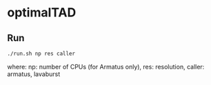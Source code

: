 # optimalTAD

## Run
```bash
./run.sh np res caller
```
where: np: number of CPUs (for Armatus only),
       res: resolution,
       caller: armatus, lavaburst
